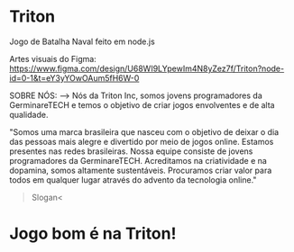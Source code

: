# Triton

Jogo de Batalha Naval feito em node.js

Artes visuais do Figma: https://www.figma.com/design/U68WI9LYpewIm4N8yZez7f/Triton?node-id=0-1&t=eY3yYOwOAum5fH6W-0

SOBRE NÓS:
--> Nós da Triton Inc, somos jovens programadores da GerminareTECH e temos o objetivo de criar jogos envolventes e de alta qualidade.

"Somos uma marca brasileira que nasceu com o objetivo de deixar o dia das pessoas mais alegre e divertido por meio de jogos online. Estamos presentes nas redes brasileiras. Nossa equipe consiste de jovens programadores da GerminareTECH. Acreditamos na criatividade e na dopamina, somos altamente sustentáveis. Procuramos criar valor para todos em qualquer lugar através do advento da tecnologia online."

>Slogan<
# Jogo bom é na Triton!
